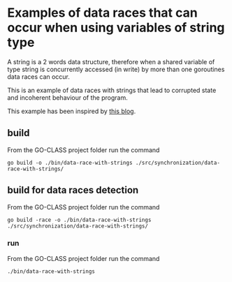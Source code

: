 # Examples of data races that can occur when using variables of string type

A string is a 2 words data structure, therefore when a shared variable of type string is concurrently accessed (in write) by more than one goroutines data races can occur.

This is an example of data races with strings that lead to corrupted state and incoherent behaviour of the program.

This example has been inspired by [this blog](https://dave.cheney.net/2014/06/27/ice-cream-makers-and-data-races).

## build

From the GO-CLASS project folder run the command

`go build -o ./bin/data-race-with-strings ./src/synchronization/data-race-with-strings/`

## build for data races detection

From the GO-CLASS project folder run the command

`go build -race -o ./bin/data-race-with-strings ./src/synchronization/data-race-with-strings/`

### run

From the GO-CLASS project folder run the command

`./bin/data-race-with-strings`

